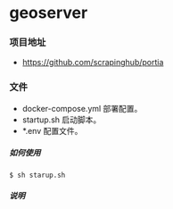 
# 	geoserver


### 项目地址
- https://github.com/scrapinghub/portia


### 文件
- docker-compose.yml 部署配置。
- startup.sh 启动脚本。
- *.env 配置文件。

#####   如何使用 

    $ sh starup.sh


#####   说明
    


    